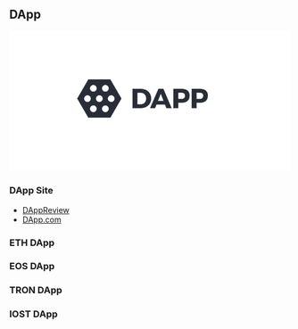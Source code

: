 ## DApp
![image](../pic/dapp.png)

### DApp Site
* [DAppReview](https://dapp.review/)
* [DApp.com](https://www.dapp.com/)

### ETH DApp

### EOS DApp

### TRON DApp

### IOST DApp